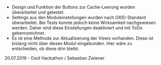 - Design und Funktion der Buttons zur Cache-Leerung wurden überarbeitet und getestet.
- Settings aus den Moduleinstellungen wurden nach OXID-Standard überarbeitet. Bei Tests konnte jedoch keine Wirksamkeit nachgewiesen werden. Daher sind diese Einstellungen deaktiviert und mit ToDo gekennzeichnet.
- Es ist eine Methode zur Aktualisierung der Views vorhanden. Diese ist bislang nicht über dieses Modul eingebunden. Hier wäre zu entscheiden, ob diese drin bleibt.

20.07.2019 - Oxid Hackathon / Sebastian Zwiener 
